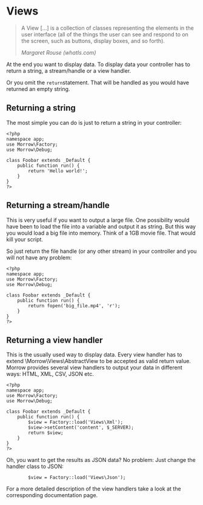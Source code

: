 Views
============

> A View [...] is a collection of classes representing the elements in the user interface (all of the things the user can see and respond to on the screen, such as buttons, display boxes, and so forth).
>
> *Margaret Rouse (whatIs.com)*

At the end you want to display data.
To display data your controller has to return a string, a stream/handle or a view handler.

Or you omit the `return`statement. That will be handled as you would have returned an empty string. 


Returning a string
------------------

The most simple you can do is just to return a string in your controller:

~~~{.php}
<?php
namespace app;
use Morrow\Factory;
use Morrow\Debug;

class Foobar extends _Default {
    public function run() {
        return 'Hello world!';
    }
}
?>
~~~


Returning a stream/handle
-------------------------

This is very useful if you want to output a large file.
One possibility would have been to load the file into a variable and output it as string. 
But this way you would load a big file into memory.
Think of a 1GB movie file.
That would kill your script.

So just return the file handle (or any other stream) in your controller and you will not have any problem:
 
~~~{.php}
<?php
namespace app;
use Morrow\Factory;
use Morrow\Debug;

class Foobar extends _Default {
    public function run() {
        return fopen('big_file.mp4', 'r');
    }
}
?>
~~~


Returning a view handler
-------------------------

This is the usually used way to display data.
Every view handler has to extend \Morrow\Views\AbstractView to be accepted as valid return value.
Morrow provides several view handlers to output your data in different ways: HTML, XML, CSV, JSON etc.

~~~{.php}
<?php
namespace app;
use Morrow\Factory;
use Morrow\Debug;

class Foobar extends _Default {
    public function run() {
        $view = Factory::load('Views\Xml');
        $view->setContent('content', $_SERVER);
        return $view;
    }
}
?>
~~~

Oh, you want to get the results as JSON data? No problem: Just change the handler class to JSON:

~~~{.php}
        $view = Factory::load('Views\Json');
~~~

For a more detailed description of the view handlers take a look at the corresponding documentation page.

